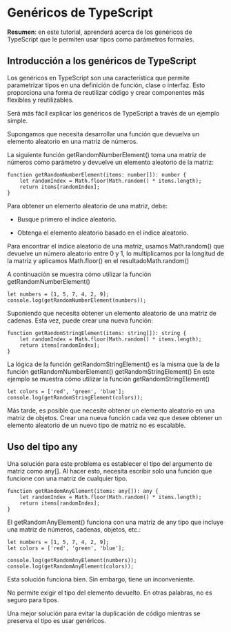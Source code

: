 # Genéricos de TypeScript

**Resumen**: en este tutorial, aprenderá acerca de los genéricos de TypeScript que le permiten usar tipos como parámetros formales.

## Introducción a los genéricos de TypeScript

Los genéricos en TypeScript son una característica que permite parametrizar tipos en una definición de función, clase o interfaz. Esto proporciona una forma de reutilizar código y crear componentes más flexibles y reutilizables.

Será más fácil explicar los genéricos de TypeScript a través de un ejemplo simple.

Supongamos que necesita desarrollar una función que devuelva un elemento aleatorio en una matriz de números.

La siguiente función getRandomNumberElement() toma una matriz de números como parámetro y devuelve un elemento aleatorio de la matriz:

    function getRandomNumberElement(items: number[]): number {
        let randomIndex = Math.floor(Math.random() * items.length);
        return items[randomIndex];
    }

Para obtener un elemento aleatorio de una matriz, debe:

- Busque primero el índice aleatorio.

- Obtenga el elemento aleatorio basado en el índice aleatorio.

Para encontrar el índice aleatorio de una matriz, usamos Math.random() que devuelve un número aleatorio entre 0 y 1, lo multiplicamos por la longitud de la matriz y aplicamos Math.floor() en el resultadoMath.random()

A continuación se muestra cómo utilizar la función getRandomNumberElement()

    let numbers = [1, 5, 7, 4, 2, 9];
    console.log(getRandomNumberElement(numbers));

Suponiendo que necesita obtener un elemento aleatorio de una matriz de cadenas. Esta vez, puede crear una nueva función:

    function getRandomStringElement(items: string[]): string {
        let randomIndex = Math.floor(Math.random() * items.length);
        return items[randomIndex];
    }

La lógica de la función getRandomStringElement() es la misma que la de la función getRandomNumberElement() getRandomStringElement()
En este ejemplo se muestra cómo utilizar la función getRandomStringElement()

    let colors = ['red', 'green', 'blue'];
    console.log(getRandomStringElement(colors));

Más tarde, es posible que necesite obtener un elemento aleatorio en una matriz de objetos. Crear una nueva función cada vez que desee obtener un elemento aleatorio de un nuevo tipo de matriz no es escalable.

## Uso del tipo any

Una solución para este problema es establecer el tipo del argumento de matriz como any[]. Al hacer esto, necesita escribir solo una función que funcione con una matriz de cualquier tipo.

    function getRandomAnyElement(items: any[]): any {
        let randomIndex = Math.floor(Math.random() * items.length);
        return items[randomIndex];
    }

El getRandomAnyElement() funciona con una matriz de any tipo que incluye una matriz de números, cadenas, objetos, etc.:

    let numbers = [1, 5, 7, 4, 2, 9];
    let colors = ['red', 'green', 'blue'];

    console.log(getRandomAnyElement(numbers));
    console.log(getRandomAnyElement(colors));

Esta solución funciona bien. Sin embargo, tiene un inconveniente.

No permite exigir el tipo del elemento devuelto. En otras palabras, no es seguro para tipos.

Una mejor solución para evitar la duplicación de código mientras se preserva el tipo es usar genéricos.
